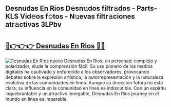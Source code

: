 ## Desnudas En Rios D𝚎sn𝚞dos filtr𝚊dos - Parts-KLS Vid𝚎os f𝚘tos - N𝚞evas filtr𝚊ciones atr𝚊ctivas 3LPbv

# <h2><a href="http://mba2vv1.tromn.icu/?c=Desnudas+En+Rios">🔗👉👉👉 Desnudas En Rios 🔗🔗</a></h2>

[![Desnudas En Rios nuevo](https://i.imgur.com/pEAQMta.gif)](http://mba2vv1.tromn.icu/?c=Desnudas+En+Rios)
Desnudas En Rios, un personaje complejo y polarizador, elude la comprensión fácil. Su uso pionero de los medios digitales ha cautivado y enfurecido a los observadores, provocando debates sobre la expresión artística, la autorrepresentación y la naturaleza evolutiva de las comunidades en línea. Aunque su dirección futura no está clara, su influencia en la comunidad en línea es indiscutible. Con un espíritu inquebrantable y un atractivo innegable, Desnudas En Rios journey en el mundo en línea es imparable.
